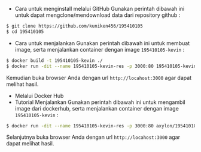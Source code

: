 - Cara untuk menginstall melalui GitHub
Gunakan perintah dibawah ini untuk dapat mengclone/mendownload data dari repository github :

```sh
$ git clone https://github.com/kuniken456/195410105
$ cd 195410105
```

- Cara untuk menjalankan
Gunakan perintah dibawah ini untuk membuat image, serta menjalankan container dengan image `195410105-kevin` :

```sh
$ docker build -t 195410105-kevin ./
$ docker run -dit --name 195410105-kevin-res -p 3000:80 195410105-kevin
```

Kemudian buka browser Anda dengan url `http://locahost:3000` agar dapat melihat hasil.
- Melalui Docker Hub
- Tutorial Menjalankan
Gunakan perintah dibawah ini untuk mengambil image dari dockerhub, serta menjalankan container dengan image `195410105-kevin` :
```sh
$ docker run -dit --name 195410105-kevin-res -p 3000:80 axylon/195410105-kevin:latest
```
Selanjutnya buka browser Anda dengan url `http://locahost:3000` agar dapat melihat hasil.